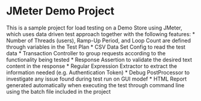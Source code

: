 # JMeter Demo Project
This is a sample project for load testing on a Demo Store using JMeter, which uses data driven test approach together with the following features:
	* Number of Threads (users), Ramp-Up Period, and Loop Count are defined through variables in the Test Plan
	* CSV Data Set Config to read the test data
	* Transaction Controller to group requests according to the functionality being tested
	* Response Assertion to validate the desired text content in the response
	* Regular Expression Extractor to extract the information needed (e.g. Authentication Token)
	* Debug PostProcessor to investigate any issue found during test run on GUI modef
	* HTML Report generated automatically when executing the test through command line using the batch file included in the project
